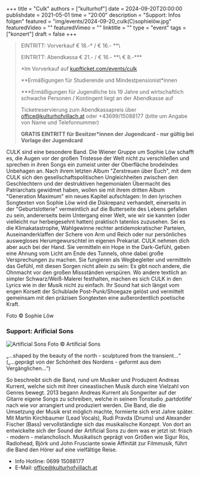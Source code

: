 +++
title = "Culk"
authors = ["kulturhof"]
date = 2024-09-20T20:00:00
publishdate = 2021-05-01
time = "20:00"
description = "Support: Infos folgen"
featured = "img/events/2024-09-20_culk(C)sophielöw.jpg"
featuredVideo = ""
featuredVimeo = ""
linktitle = ""
type = "event"
tags = ["konzert"]
draft = false
+++

> EINTRITT: Vorverkauf € 18.-\* / € 16.- *\*\
> 
> EINTRITT: Abendkassa € 21.- / € 16.- *\*\ € 8.-\*\*\*
>
> \*Im Vorverkauf auf [kupfticket.com/events/culk](https://kupfticket.com/events/culk)
>
> \*\*Ermäßigungen für Studierende und Mindestpensionist\*innen
> 
> \*\*\*Ermäßigungen für Jugendliche bis 19 Jahre und wirtschaftlich schwache Personen / Kontingent liegt an der Abendkasse auf
>
> Ticketreservierung zum Abendkassapreis über office@kulturhofvillach.at oder +43699/15088177 (bitte um Angabe von Name und Telefonnummer) 
>
> **GRATIS EINTRITT für Besitzer\*innen der Jugendcard - nur gültig bei Vorlage der Jugendcard**


CULK sind eine besondere Band. Die Wiener Gruppe um Sophie Löw schafft es, die Augen vor der großen Tristesse der Welt nicht zu verschließen und sprechen in ihren Songs ein zumeist unter der Oberfläche brodelndes Unbehagen an. Nach ihrem letzten Album "Zerstreuen über Euch", mit dem CULK sich den gesellschaftspolitischen Ungleichheiten zwischen den Geschlechtern und der destruktiven hegemonialen Übermacht des Patriarchats gewidmet haben, wollen sie mit ihrem dritten Album "Generation Maximum" ein neues Kapitel aufschlagen: In den lyrischen Songtexten von Sophie Löw wird die Diskrepanz verhandelt, einerseits in der "Geburtslotterie" vermeintlich auf die Butterseite des Lebens gefallen zu sein, andererseits beim Untergang einer Welt, wie wir sie kannten (oder vielleicht nur herbeigesehnt hatten) praktisch tatenlos zuzusehen. Sei es die Klimakatastrophe, Wahlgewinne rechter antidemokratischer Parteien, Auseinanderklaffen der Schere von Arm und Reich oder nur persönliches auswegloses Herumgewurschtel im eigenen Prekariat.
CULK nehmen dich aber auch bei der Hand. Sie vermitteln ein Hope in the Dark-Gefühl, geben eine Ahnung vom Licht am Ende des Tunnels, ohne dabei große Versprechungen zu machen. Sie fungieren als Wegbegleiter und vermitteln das Gefühl, mit diesen Sorgen nicht allein zu sein: Es gibt noch andere, die Ohnmacht vor den großen Missständen verspüren. Wo andere textlich an simpler Schwarz/Weiß-Malerei festhalten, machen es sich CULK in den Lyrics wie in der Musik nicht zu einfach. Ihr Sound hat sich längst vom engen Korsett der Schublade Post-Punk/Shoegaze gelöst und vermittelt gemeinsam mit den präzisen Songtexten eine außerordentlich poetische Kraft.

Foto © Sophie Löw

### Support: Arificial Sons

![Artificial Sons](/img/events/2024-09-20_Artificial_Sons.jpeg)
Foto © Artificial Sons

„...shaped by the beauty of the north - sculptured from the transient...“ („...geprägt von der Schönheit des Nordens - geformt aus dem Vergänglichen...“)

So beschreibt sich die Band, rund um Musiker und Produzent Andreas Kurrent, welche sich mit ihrer cineastischen Musik durch eine Vielzahl von Genres bewegt. 2013 begann Andreas Kurrent als Songwriter auf der Gitarre eigene Songs zu schreiben, welche in seinem Tonstudio ‚partdotlife‘ nach wie vor arrangiert und produziert werden. Die Band, die die Umsetzung der Musik erst möglich machte, formierte sich erst Jahre später. Mit Martin Kirchbaumer (Lead Vocals), Rudi Pravda (Drums) und Alexander Fischer (Bass) vervollständigte sich das musikalische Konzept. Von dort an entwickelte sich der Sound der Artificial Sons zu dem was er jetzt ist: frisch - modern - melancholisch. Musikalisch geprägt von Größen wie Sigur Rós, Radiohead, Björk und John Frusciante sowie Affinität zur Filmmusik, führt die Band den Hörer auf eine vielfältige Reise.


- Info Hotline: 0699 15088177 
- E-Mail: office@kulturhofvillach.at
